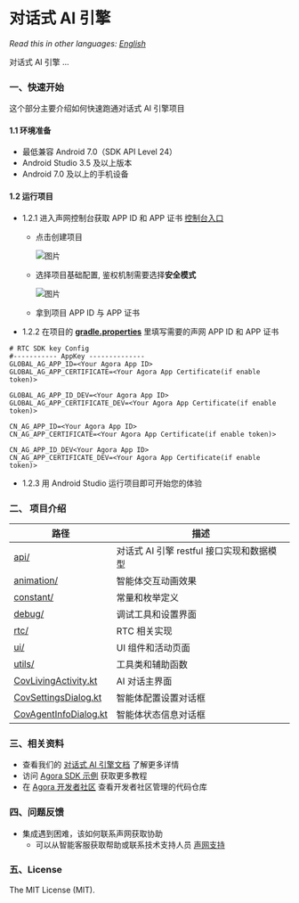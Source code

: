 # 对话式 AI 引擎

*Read this in other languages: [English](README.md)*

对话式 AI 引擎 ...

### 一、快速开始

这个部分主要介绍如何快速跑通对话式 AI 引擎项目

#### 1.1 环境准备

- 最低兼容 Android 7.0（SDK API Level 24）
- Android Studio 3.5 及以上版本
- Android 7.0 及以上的手机设备

#### 1.2 运行项目

- 1.2.1 进入声网控制台获取 APP ID 和 APP 证书 [控制台入口](https://console.shengwang.cn/overview)

  - 点击创建项目

    ![图片](https://accktvpic.oss-cn-beijing.aliyuncs.com/pic/github_readme/ent-full/sdhy_1.jpg)
  - 选择项目基础配置, 鉴权机制需要选择**安全模式**

    ![图片](https://accktvpic.oss-cn-beijing.aliyuncs.com/pic/github_readme/ent-full/sdhy_2.jpg)
  - 拿到项目 APP ID 与 APP 证书

- 1.2.2 在项目的 [**gradle.properties**](../../gradle.properties) 里填写需要的声网 APP ID 和 APP 证书
```
# RTC SDK key Config
#----------- AppKey --------------
GLOBAL_AG_APP_ID=<Your Agora App ID>
GLOBAL_AG_APP_CERTIFICATE=<Your Agora App Certificate(if enable token)>

GLOBAL_AG_APP_ID_DEV=<Your Agora App ID>
GLOBAL_AG_APP_CERTIFICATE_DEV=<Your Agora App Certificate(if enable token)>

CN_AG_APP_ID=<Your Agora App ID>
CN_AG_APP_CERTIFICATE=<Your Agora App Certificate(if enable token)>

CN_AG_APP_ID_DEV<Your Agora App ID>
CN_AG_APP_CERTIFICATE_DEV=<Your Agora App Certificate(if enable token)>
```

- 1.2.3 用 Android Studio 运行项目即可开始您的体验

### 二、 项目介绍

| 路径 | 描述 |
|------------------------------------------------------------------|-------------|
| [api/](Android/scenes/convoai/src/main/java/io/agora/scene/convoai/api) | 对话式 AI 引擎 restful 接口实现和数据模型 |
| [animation/](Android/scenes/convoai/src/main/java/io/agora/scene/convoai/animation) | 智能体交互动画效果 |
| [constant/](Android/scenes/convoai/src/main/java/io/agora/scene/convoai/constant) | 常量和枚举定义 |
| [debug/](Android/scenes/convoai/src/main/java/io/agora/scene/convoai/debug) | 调试工具和设置界面 |
| [rtc/](Android/scenes/convoai/src/main/java/io/agora/scene/convoai/rtc) | RTC 相关实现 |
| [ui/](Android/scenes/convoai/src/main/java/io/agora/scene/convoai/ui) | UI 组件和活动页面 |
| [utils/](Android/scenes/convoai/src/main/java/io/agora/scene/convoai/utils) | 工具类和辅助函数 |
| [CovLivingActivity.kt](Android/scenes/convoai/src/main/java/io/agora/scene/convoai/CovLivingActivity.kt) | AI 对话主界面 |
| [CovSettingsDialog.kt](Android/scenes/convoai/src/main/java/io/agora/scene/convoai/CovSettingsDialog.kt) | 智能体配置设置对话框 |
| [CovAgentInfoDialog.kt](Android/scenes/convoai/src/main/java/io/agora/scene/convoai/CovAgentInfoDialog.kt) | 智能体状态信息对话框 |

### 三、相关资料

- 查看我们的 [对话式 AI 引擎文档]() 了解更多详情
- 访问 [Agora SDK 示例](https://github.com/AgoraIO) 获取更多教程
- 在 [Agora 开发者社区](https://github.com/AgoraIO-Community) 查看开发者社区管理的代码仓库

### 四、问题反馈

- 集成遇到困难，该如何联系声网获取协助
  - 可以从智能客服获取帮助或联系技术支持人员 [声网支持](https://ticket.shengwang.cn/form?type_id=&sdk_product=&sdk_platform=&sdk_version=&current=0&project_id=&call_id=&channel_name=)

### 五、License
The MIT License (MIT).